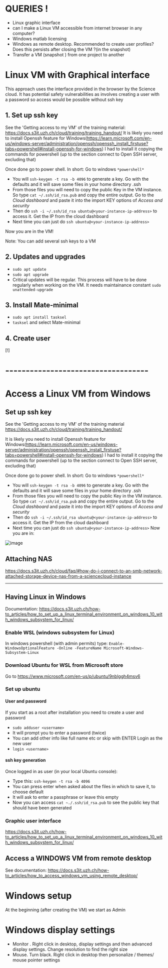 # QUERIES  ! 
- Linux graphic interface
- can I make a Linux VM accessible from internet browser in any computer? 
- Windows matlab licensing
- Windows as remote desktop. Recommended to create user profiles? Does this persists after closing the VM ?(in the snapshot) 
- Transfer a VM (snapshot ) from one project to another 
 
# Linux VM with Graphical interface 
This approach uses the interface provided in the browser by the Science cloud. It has potential safety vulnerabilities as involves creating a user with a password so access would be possible without ssh key

## 1. Set up ssh key
See the 'Getting access to my VM' of the training material: https://docs.s3it.uzh.ch/cloud/training/training_handout/
It is likely you need to install Openssh feature for Windows(https://learn.microsoft.com/en-us/windows-server/administration/openssh/openssh_install_firstuse?tabs=powershell#install-openssh-for-windows)
I had to install it copying the commands for powershell (up to the section connect to Open SSH server, excluding that) 

Once done go to power shell. In short: 
Go to windows `*powershell*`
- You will `ssh-keygen -t rsa -b 4096` to generate a key. Go with the defaults and it will save some files in your home directory .ssh
- From those files you will need to copy the public Key in the VM instance. So type  `cat ~/.ssh/id_rsa.pub` and copy the entire output. Go to the *Cloud dashboard* and paste it into the import KEY options of *Access and security*
- Then do `ssh -i ~/.ssh/id_rsa ubuntu@<your-instance-ip-address>` to access it. Get the IP from the cloud dashboard
- Next time you can just do `ssh ubuntu@<your-instance-ip-address>`

Now you are in the VM! 

Note: You can add several ssh keys to a VM

## 2. Updates and upgrades
- `sudo apt update` 
- `sudo apt upgrade`
- Critical updates will be regular. This process will have to be done regularly when working on the VM. It needs maintainance  constant `sudo unattended-upgrade`

## 3. Install Mate-minimal 
- `sudo apt install tasksel`
- `tasksel` and select Mate-minimal

## 4. Create user 
[!] 





















# -----------------------------------


# Access a Linux VM from Windows
## Set up ssh key
See the 'Getting access to my VM' of the training material
https://docs.s3it.uzh.ch/cloud/training/training_handout/

It is likely you need to install Openssh feature for Windows(https://learn.microsoft.com/en-us/windows-server/administration/openssh/openssh_install_firstuse?tabs=powershell#install-openssh-for-windows)
I had to install it copying the commands for powershell (up to the section connect to Open SSH server, excluding that) 

Once done go to power shell. In short: 
Go to windows `*powershell*`
- You will `ssh-keygen -t rsa -b 4096` to generate a key. Go with the defaults and it will save some files in your home directory .ssh
- From those files you will need to copy the public Key in the VM instance. So type  `cat ~/.ssh/id_rsa.pub` and copy the entire output. Go to the *Cloud dashboard* and paste it into the import KEY options of *Access and security*
- Then do `ssh -i ~/.ssh/id_rsa ubuntu@<your-instance-ip-address>` to access it. Get the IP from the cloud dashboard
- Next time you can just do `ssh ubuntu@<your-instance-ip-address>`
Now you are in: 
 
 ![image](https://github.com/Neuroling/SPINCO_SINEEG/assets/13642762/e3b59f2d-ac87-4f6d-a85c-a6a1bd7b073e)

 


## Attaching NAS
https://docs.s3it.uzh.ch/cloud/faq/#how-do-i-connect-to-an-smb-network-attached-storage-device-nas-from-a-sciencecloud-instance




--------------------------------------------
## Having Linux in Windows
Documentation: 
https://docs.s3it.uzh.ch/how-to_articles/how_to_set_up_a_linux_terminal_environment_on_windows_10_with_windows_subsystem_for_linux/

### Enable WSL (windows subsystem for Linux)
In windows powershell (with admin permits) type: `Enable-WindowsOptionalFeature -Online -FeatureName Microsoft-Windows-Subsystem-Linux`

### Download Ubuntu for WSL from Microsoft store
Go to https://www.microsoft.com/en-us/p/ubuntu/9nblggh4msv6 

### Set up ubuntu
#### User and password
If you start as a root after installation you need to create a user and password
- `sudo adduser <username>`
- It will prompt you to enter a password (twice)
- You can add other info like full name etc or skip with ENTER
Login as the new user
- `login <username>`

#### ssh key generation
Once logged in as user (in your local Ubuntu console):
- Type this: `ssh-keygen -t rsa -b 4096`
- You can press enter when asked about the files in which to save it, to choose default
- It will ask to enter a passphrase or leave this empty
- Now you can access `cat ~./.ssh/id_rsa.pub` to see the public key that should have been generated

### Graphic user interface
https://docs.s3it.uzh.ch/how-to_articles/how_to_set_up_a_linux_terminal_environment_on_windows_10_with_windows_subsystem_for_linux/





  

## Access a WINDOWS VM from remote desktop
See documentation: https://docs.s3it.uzh.ch/how-to_articles/how_to_access_windows_vm_using_remote_desktop/
# Windows setup 
At the beginning (after creating the VM) we start as Admin 

# Windows display settings

- Monitor . Right click in desktop, display settings and then advanced display settings. Change resolution to find the right size
- Mouse. Turn black. Right click in desktop then personalize / themes/ mouse pointer settings

